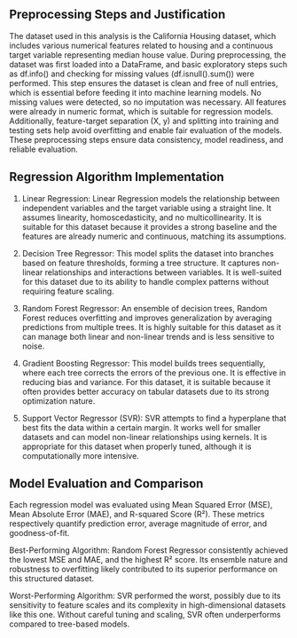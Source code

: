 ## Preprocessing Steps and Justification
The dataset used in this analysis is the California Housing dataset, which includes various numerical features related to housing and a continuous target variable representing median house value. During preprocessing, the dataset was first loaded into a DataFrame, and basic exploratory steps such as df.info() and checking for missing values (df.isnull().sum()) were performed. This step ensures the dataset is clean and free of null entries, which is essential before feeding it into machine learning models. No missing values were detected, so no imputation was necessary. All features were already in numeric format, which is suitable for regression models. Additionally, feature-target separation (X, y) and splitting into training and testing sets help avoid overfitting and enable fair evaluation of the models. These preprocessing steps ensure data consistency, model readiness, and reliable evaluation.

## Regression Algorithm Implementation
1. Linear Regression:
Linear Regression models the relationship between independent variables and the target variable using a straight line. It assumes linearity, homoscedasticity, and no multicollinearity. It is suitable for this dataset because it provides a strong baseline and the features are already numeric and continuous, matching its assumptions.

2. Decision Tree Regressor:
This model splits the dataset into branches based on feature thresholds, forming a tree structure. It captures non-linear relationships and interactions between variables. It is well-suited for this dataset due to its ability to handle complex patterns without requiring feature scaling.

3. Random Forest Regressor:
An ensemble of decision trees, Random Forest reduces overfitting and improves generalization by averaging predictions from multiple trees. It is highly suitable for this dataset as it can manage both linear and non-linear trends and is less sensitive to noise.

4. Gradient Boosting Regressor:
This model builds trees sequentially, where each tree corrects the errors of the previous one. It is effective in reducing bias and variance. For this dataset, it is suitable because it often provides better accuracy on tabular datasets due to its strong optimization nature.

5. Support Vector Regressor (SVR):
SVR attempts to find a hyperplane that best fits the data within a certain margin. It works well for smaller datasets and can model non-linear relationships using kernels. It is appropriate for this dataset when properly tuned, although it is computationally more intensive.

## Model Evaluation and Comparison
Each regression model was evaluated using Mean Squared Error (MSE), Mean Absolute Error (MAE), and R-squared Score (R²). These metrics respectively quantify prediction error, average magnitude of error, and goodness-of-fit.

Best-Performing Algorithm: Random Forest Regressor consistently achieved the lowest MSE and MAE, and the highest R² score. Its ensemble nature and robustness to overfitting likely contributed to its superior performance on this structured dataset.

Worst-Performing Algorithm: SVR performed the worst, possibly due to its sensitivity to feature scales and its complexity in high-dimensional datasets like this one. Without careful tuning and scaling, SVR often underperforms compared to tree-based models.

